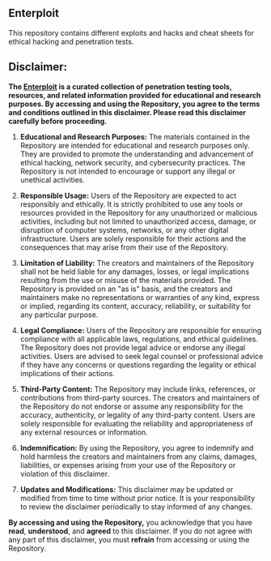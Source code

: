 ## **Enterploit**

This repository contains different exploits and hacks and cheat sheets for ethical hacking and penetration tests.



## Disclaimer:

**The [Enterploit](https://github.com/IliyaBadri/Enterploit) is a curated collection of penetration testing tools, resources, and related information provided for educational and research purposes. By accessing and using the Repository, you agree to the terms and conditions outlined in this disclaimer. Please read this disclaimer carefully before proceeding.**

1.  **Educational and Research Purposes:** The materials contained in the Repository are intended for educational and research purposes only. They are provided to promote the understanding and advancement of ethical hacking, network security, and cybersecurity practices. The Repository is not intended to encourage or support any illegal or unethical activities.
    
2.  **Responsible Usage:** Users of the Repository are expected to act responsibly and ethically. It is strictly prohibited to use any tools or resources provided in the Repository for any unauthorized or malicious activities, including but not limited to unauthorized access, damage, or disruption of computer systems, networks, or any other digital infrastructure. Users are solely responsible for their actions and the consequences that may arise from their use of the Repository.
    
3.  **Limitation of Liability:** The creators and maintainers of the Repository shall not be held liable for any damages, losses, or legal implications resulting from the use or misuse of the materials provided. The Repository is provided on an "as is" basis, and the creators and maintainers make no representations or warranties of any kind, express or implied, regarding its content, accuracy, reliability, or suitability for any particular purpose.
    
4.  **Legal Compliance:** Users of the Repository are responsible for ensuring compliance with all applicable laws, regulations, and ethical guidelines. The Repository does not provide legal advice or endorse any illegal activities. Users are advised to seek legal counsel or professional advice if they have any concerns or questions regarding the legality or ethical implications of their actions.
    
5.  **Third-Party Content:** The Repository may include links, references, or contributions from third-party sources. The creators and maintainers of the Repository do not endorse or assume any responsibility for the accuracy, authenticity, or legality of any third-party content. Users are solely responsible for evaluating the reliability and appropriateness of any external resources or information.
    
6.  **Indemnification:** By using the Repository, you agree to indemnify and hold harmless the creators and maintainers from any claims, damages, liabilities, or expenses arising from your use of the Repository or violation of this disclaimer.
    
7.  **Updates and Modifications:** This disclaimer may be updated or modified from time to time without prior notice. It is your responsibility to review the disclaimer periodically to stay informed of any changes.
    

**By accessing and using the Repository,** you acknowledge that you have **read**, **understood**, and **agreed** to this disclaimer. If you do not agree with any part of this disclaimer, you must **refrain** from accessing or using the Repository.
